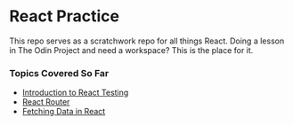 # React Practice
This repo serves as a scratchwork repo for all things React. Doing a lesson in The Odin Project and need a workspace? This is the place for it. 

### Topics Covered So Far
- [Introduction to React Testing](https://www.theodinproject.com/lessons/node-path-react-new-introduction-to-react-testing)
- [React Router](https://www.theodinproject.com/lessons/node-path-react-new-react-router)
- [Fetching Data in React](https://www.theodinproject.com/lessons/node-path-react-new-fetching-data-in-react)